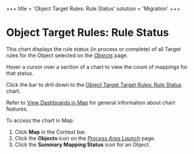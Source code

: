 +++
title = 'Object Target Rules: Rule Status'
solution = 'Migration'
+++

# Object Target Rules: Rule Status

This chart displays the rule status (in process or complete) of all
Target rules for the Object selected on the
*[Objects](../Page_Desc/Objects_map.htm)* page.

Hover a cursor over a section of a chart to view the count of mappings
for that status.

Click the bar to drill down to the [Object Target Target Rules: Rule
Status](Object_Trgt_Trgt_Rules_Rule_Stats.htm) chart.

Refer to [View Dashboards in Map](View_Dashboards_in_Map.htm) for
general information about chart features.

To access the chart in Map:

1.  Click <span style="font-weight: bold;">Map</span> in the Context
    bar.
2.  Click the <span style="font-weight: bold;">Objects </span>icon on
    the *[Process Area
    Launch](../Page_Desc/Process_Area_Launch_map.htm)* page.
3.  Click the <span style="font-weight: bold;">Summary Mapping
    Status</span> icon for an Object.
